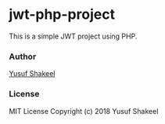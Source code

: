 # jwt-php-project
This is a simple JWT project using PHP.


### Author
[Yusuf Shakeel](https://github.com/yusufshakeel)

### License

MIT License Copyright (c) 2018 Yusuf Shakeel

